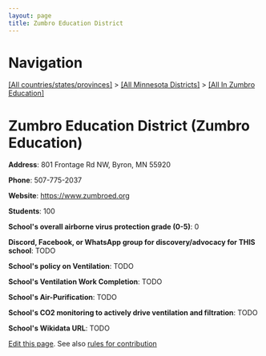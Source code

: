 ```yaml
---
layout: page
title: Zumbro Education District
---
```

# Navigation

[[All countries/states/provinces]](../../..) > [[All Minnesota Districts]](../..) > [[All In Zumbro Education]](..)

# Zumbro Education District (Zumbro Education)

**Address**: 801 Frontage Rd NW, Byron, MN 55920

**Phone**: 507-775-2037

**Website**: <https://www.zumbroed.org>

**Students**: 100

**School's overall airborne virus protection grade (0-5)**: 0

**Discord, Facebook, or WhatsApp group for discovery/advocacy for THIS school**: TODO

**School's policy on Ventilation**: TODO

**School's Ventilation Work Completion**: TODO

**School's Air-Purification**: TODO

**School's CO2 monitoring to actively drive ventilation and filtration**: TODO

**School's Wikidata URL**: TODO


[Edit this page](https://github.com/ventilate-schools/MN/edit/main/./Zumbro_Education/Zumbro_Education_District.md). See also [rules for contribution](../../../contribution-rules/)